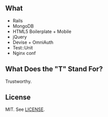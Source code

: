 ## What ##
* Rails
* MongoDB
* HTML5 Boilerplate + Mobile
* jQuery
* Devise + OmniAuth
* Test::Unit
* Nginx conf

## What Does the "T" Stand For? ##
Trustworthy.

## License ##
MIT. See [LICENSE](colton/blob/master/LICENSE).